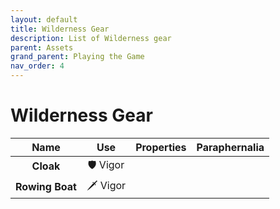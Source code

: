 ```yaml
---
layout: default
title: Wilderness Gear
description: List of Wilderness gear
parent: Assets
grand_parent: Playing the Game
nav_order: 4
---
```


# Wilderness Gear

|       Name        |   Use    | Properties | Paraphernalia |
|:-----------------:|:--------:|:----------:|:-------------:|
|     **Cloak**     | 🛡 Vigor |            |               |
|  **Rowing Boat**  | 🗡 Vigor |            |               |
